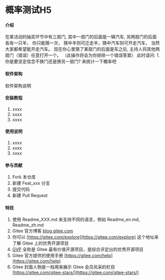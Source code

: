 # 概率测试H5

#### 介绍
  在某活动的抽奖环节中有三扇门,
其中一扇门的后面是一辆汽车,
另两扇门的后面各有一只羊，
你只能猜一次，
猜中羊则可迁走羊，猜中汽车则可开走汽车，
当然大家都希望能开走汽车。
现在你心里猜了某扇门的后面是车之后,
主持人将其他两扇门（错误）任意打开一个。
（此操作将会为你排除一个错误答案）
此时请问:
1.你是要坚定信念不换门还是换另一扇门? 
来统计一下概率吧

#### 软件架构
软件架构说明


#### 安装教程

1.  xxxx
2.  xxxx
3.  xxxx

#### 使用说明

1.  xxxx
2.  xxxx
3.  xxxx

#### 参与贡献

1.  Fork 本仓库
2.  新建 Feat_xxx 分支
3.  提交代码
4.  新建 Pull Request


#### 特技

1.  使用 Readme\_XXX.md 来支持不同的语言，例如 Readme\_en.md, Readme\_zh.md
2.  Gitee 官方博客 [blog.gitee.com](https://blog.gitee.com)
3.  你可以 [https://gitee.com/explore](https://gitee.com/explore) 这个地址来了解 Gitee 上的优秀开源项目
4.  [GVP](https://gitee.com/gvp) 全称是 Gitee 最有价值开源项目，是综合评定出的优秀开源项目
5.  Gitee 官方提供的使用手册 [https://gitee.com/help](https://gitee.com/help)
6.  Gitee 封面人物是一档用来展示 Gitee 会员风采的栏目 [https://gitee.com/gitee-stars/](https://gitee.com/gitee-stars/)
